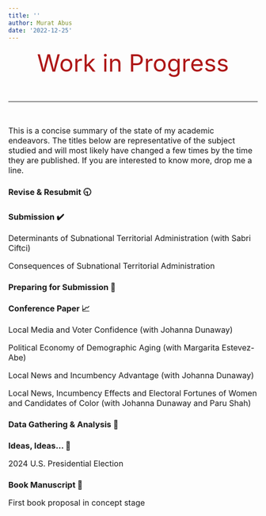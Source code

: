 ```yaml
---
title: ''
author: Murat Abus
date: '2022-12-25'
---
```


<font size="7"><p style="text-align: center; color:#ae1717;">Work in Progress</p>
<hr/> </font>

<font size="3">This is a concise summary of the state of my academic endeavors. The titles below are representative of the subject studied and will most likely have changed a few times by the time they are published. If you are interested to know more, drop me a line. </font>

### Revise & Resubmit :clock930:
<font size="3">

</font>

### Submission  :heavy_check_mark: 
<font size="3">

Determinants of Subnational Territorial Administration (with Sabri Ciftci)

Consequences of Subnational Territorial Administration

</font>

### Preparing for Submission :bookmark_tabs:
<font size="3">

</font>

### Conference Paper :chart_with_upwards_trend:
<font size="3">

Local Media and Voter Confidence (with Johanna Dunaway)

Political Economy of Demographic Aging (with Margarita Estevez-Abe)

Local News and Incumbency Advantage (with Johanna Dunaway)

Local News, Incumbency Effects and Electoral Fortunes of Women and Candidates of Color (with Johanna Dunaway and Paru Shah)

</font>

### Data Gathering & Analysis :floppy_disk:
<font size="3">


</font>
 
### Ideas, Ideas... :memo: 
<font size="3">

2024 U.S. Presidential Election 

</font>
 
 
### Book Manuscript :book:
<font size="3">
First book proposal in concept stage


</font>
